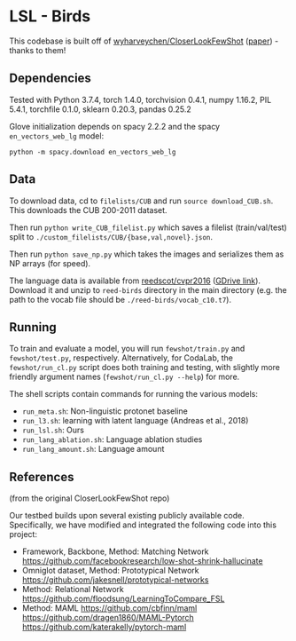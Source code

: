 # LSL - Birds

This codebase is built off of [wyharveychen/CloserLookFewShot](https://github.com/wyharveychen/CloserLookFewShot) ([paper](https://openreview.net/pdf?id=HkxLXnAcFQ)) - thanks to them!

## Dependencies

Tested with Python 3.7.4, torch 1.4.0, torchvision 0.4.1, numpy 1.16.2, PIL
5.4.1, torchfile 0.1.0, sklearn 0.20.3, pandas 0.25.2

Glove initialization depends on spacy 2.2.2 and the spacy `en_vectors_web_lg`
model:

```
python -m spacy.download en_vectors_web_lg
```

## Data

To download data, cd to `filelists/CUB` and run `source download_CUB.sh`. This
downloads the CUB 200-2011 dataset.

Then run `python write_CUB_filelist.py` which saves a filelist (train/val/test) split
to `./custom_filelists/CUB/{base,val,novel}.json`.

Then run `python save_np.py` which takes the images and serializes them as NP arrays
(for speed).

The language data is available from
[reedscot/cvpr2016](https://github.com/reedscot/cvpr2016) ([GDrive link](https://drive.google.com/open?id=0B0ywwgffWnLLZW9uVHNjb2JmNlE)). Download it and unzip to `reed-birds` directory in the main directory (e.g. the path to the vocab file should be `./reed-birds/vocab_c10.t7`).

## Running

To train and evaluate a model, you will run `fewshot/train.py` and `fewshot/test.py`,
respectively. Alternatively, for CodaLab, the `fewshot/run_cl.py` script does
both training and testing, with slightly more friendly argument names
(`fewshot/run_cl.py --help`) for more.

The shell scripts contain commands for running the various models:

- `run_meta.sh`: Non-linguistic protonet baseline
- `run_l3.sh`: learning with latent language (Andreas et al., 2018)
- `run_lsl.sh`: Ours
- `run_lang_ablation.sh`: Language ablation studies
- `run_lang_amount.sh`: Language amount

## References

(from the original CloserLookFewShot repo)

Our testbed builds upon several existing publicly available code. Specifically, we have modified and integrated the following code into this project:

* Framework, Backbone, Method: Matching Network
https://github.com/facebookresearch/low-shot-shrink-hallucinate
* Omniglot dataset, Method: Prototypical Network
https://github.com/jakesnell/prototypical-networks
* Method: Relational Network
https://github.com/floodsung/LearningToCompare_FSL
* Method: MAML
https://github.com/cbfinn/maml
https://github.com/dragen1860/MAML-Pytorch
https://github.com/katerakelly/pytorch-maml
